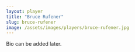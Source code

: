 ```yaml
---
layout: player
title: "Bruce Rufener"
slug: bruce-rufener
image: /assets/images/players/bruce-rufener.jpg
---
```

Bio can be added later.
